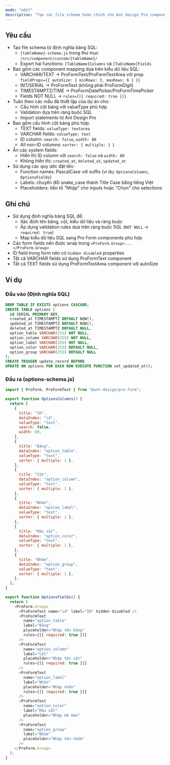 ```yaml
---
mode: "edit"
description: "Tạo các file schema hoàn chỉnh cho Ant Design Pro component system từ định nghĩa bảng SQL, bao gồm cấu hình cột bảng và form fields."
---
```


## Yêu cầu

- Tạo file schema từ định nghĩa bảng SQL:
  - `{tableName}-schema.js` trong thư mục `/src/component/custom/{tableName}/`
  - Export hai functions: `[TableName]Columns` và `[TableName]Fields`
- Bao gồm các component mapping dựa trên kiểu dữ liệu SQL:
  - VARCHAR/TEXT → ProFormText/ProFormTextArea với prop `fieldProps={{ autoSize: { minRows: 3, maxRows: 6 } }}`
  - INT/SERIAL → ProFormText (không phải ProFormDigit)
  - TIMESTAMPTZ/TIME → ProFormDatePicker/ProFormTimePicker
  - Fields NOT NULL → `rules={[{ required: true }]}`
- Tuân theo các mẫu đã thiết lập của dự án cho:
  - Cấu hình cột bảng với valueType phù hợp
  - Validation dựa trên ràng buộc SQL
  - Import statements từ Ant Design Pro
- Bao gồm cấu hình cột bảng phù hợp:
  - TEXT fields: `valueType: textarea`
  - VARCHAR fields: `valueType: text`
  - ID column: `search: false`, `width: 80`
  - All non-ID columns: `sorter: { multiple: 1 }`
- Ẩn các system fields:
  - Hiển thị ID column với `search: false` và `width: 80`
  - Không hiển thị: `created_at`, `deleted_at`, `updated_at`
- Sử dụng các quy ước đặt tên:
  - Function names: PascalCase với suffix (ví dụ: `OptionsColumns`, `OptionsFields`)
  - Labels: chuyển đổi snake_case thành Title Case bằng tiếng Việt
  - Placeholders: tiền tố "Nhập" cho inputs hoặc "Chọn" cho selections

## Ghi chú

- Sử dụng định nghĩa bảng SQL để:
  - Xác định tên bảng, cột, kiểu dữ liệu và ràng buộc
  - Áp dụng validation rules dựa trên ràng buộc SQL (`NOT NULL` → `required: true`)
  - Map kiểu dữ liệu SQL sang Pro Form components phù hợp
- Các form fields nên được wrap trong `<ProForm.Group>...</ProForm.Group>`
- ID field trong form nên có `hidden disabled` properties
- Tất cả VARCHAR fields sử dụng ProFormText component
- Tất cả TEXT fields sử dụng ProFormTextArea component với autoSize

## Ví dụ

### Đầu vào (Định nghĩa SQL)

```sql
DROP TABLE IF EXISTS options CASCADE;
CREATE TABLE options (
  id SERIAL PRIMARY KEY,
  created_at TIMESTAMPTZ DEFAULT NOW(),
  updated_at TIMESTAMPTZ DEFAULT NOW(),
  deleted_at TIMESTAMPTZ DEFAULT NULL,
  option_table VARCHAR(255) NOT NULL,
  option_column VARCHAR(255) NOT NULL,
  option_label VARCHAR(255) NOT NULL,
  option_color VARCHAR(255) DEFAULT NULL,
  option_group VARCHAR(255) DEFAULT NULL
);
CREATE TRIGGER update_record BEFORE
UPDATE ON options FOR EACH ROW EXECUTE FUNCTION set_updated_at();
```

### Đầu ra (options-schema.js)

```javascript
import { ProForm, ProFormText } from "@ant-design/pro-form";

export function OptionsColumns() {
  return [
    {
      title: "ID",
      dataIndex: "id",
      valueType: "text",
      search: false,
      width: 80,
    },
    {
      title: "Bảng",
      dataIndex: "option_table",
      valueType: "text",
      sorter: { multiple: 1 },
    },
    {
      title: "Cột",
      dataIndex: "option_column",
      valueType: "text",
      sorter: { multiple: 1 },
    },
    {
      title: "Nhãn",
      dataIndex: "option_label",
      valueType: "text",
      sorter: { multiple: 1 },
    },
    {
      title: "Màu sắc",
      dataIndex: "option_color",
      valueType: "text",
      sorter: { multiple: 1 },
    },
    {
      title: "Nhóm",
      dataIndex: "option_group",
      valueType: "text",
      sorter: { multiple: 1 },
    },
  ];
}

export function OptionsFields() {
  return (
    <ProForm.Group>
      <ProFormText name="id" label="ID" hidden disabled />
      <ProFormText
        name="option_table"
        label="Bảng"
        placeholder="Nhập tên bảng"
        rules={[{ required: true }]}
      />
      <ProFormText
        name="option_column"
        label="Cột"
        placeholder="Nhập tên cột"
        rules={[{ required: true }]}
      />
      <ProFormText
        name="option_label"
        label="Nhãn"
        placeholder="Nhập nhãn"
        rules={[{ required: true }]}
      />
      <ProFormText
        name="option_color"
        label="Màu sắc"
        placeholder="Nhập mã màu"
      />
      <ProFormText
        name="option_group"
        label="Nhóm"
        placeholder="Nhập tên nhóm"
      />
    </ProForm.Group>
  );
}
```
